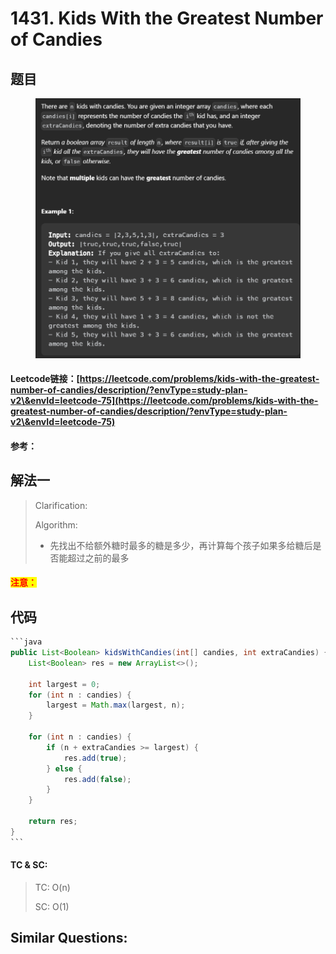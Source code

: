 # 1431. Kids With the Greatest Number of Candies

## 题目

<figure><img src="../../.gitbook/assets/image (2).png" alt=""><figcaption></figcaption></figure>

#### Leetcode链接：[https://leetcode.com/problems/kids-with-the-greatest-number-of-candies/description/?envType=study-plan-v2\&envId=leetcode-75](https://leetcode.com/problems/kids-with-the-greatest-number-of-candies/description/?envType=study-plan-v2\&envId=leetcode-75)

#### 参考：

## 解法一

> Clarification:&#x20;
>
> Algorithm:&#x20;
>
> * 先找出不给额外糖时最多的糖是多少，再计算每个孩子如果多给糖后是否能超过之前的最多

#### <mark style="color:red;">注意：</mark>

## 代码

````java
```java
public List<Boolean> kidsWithCandies(int[] candies, int extraCandies) {
    List<Boolean> res = new ArrayList<>();

    int largest = 0;
    for (int n : candies) {
        largest = Math.max(largest, n);
    }

    for (int n : candies) {
        if (n + extraCandies >= largest) {
            res.add(true);
        } else {
            res.add(false);
        }
    }

    return res;
}
```
````

#### TC & SC:&#x20;

> TC: O(n)
>
> SC: O(1)

## **Similar Questions:**&#x20;
